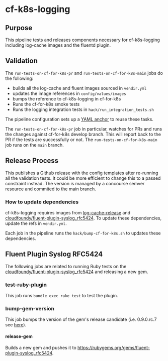 # cf-k8s-logging

## Purpose
This pipeline tests and releases components necessary for cf-k8s-logging including log-cache images and the fluentd plugin.

## Validation
The `run-tests-on-cf-for-k8s-pr` and `run-tests-on-cf-for-k8s-main` jobs do the following:
- builds all the log-cache and fluent images sourced in `vendir.yml`
- updates the image references in `config/values/images`
- bumps the reference to cf-k8s-logging in cf-for-k8s
- Runs the cf-for-k8s smoke tests
- Runs the logging integration tests in `hack/run_integration_tests.sh`

The pipeline configuration sets up a [YAML anchor](https://blog.betomorrow.com/yaml-tips-and-tricks-for-concourse-ci-35a3b577a239) to reuse these tasks.

The `run-tests-on-cf-for-k8s-pr` job in particular, watches for PRs and runs the changes against cf-for-k8s develop
branch. This will report back to the PR if the tests are successfully or not. The `run-tests-on-cf-for-k8s-main` job runs on the `main` branch.

## Release Process
This publishes a Github release with the config templates after re-running all the validation tests. It could be more efficient to change this to a passed constraint instead. The version is managed by a concourse semver resource and commited to the main branch.

### How to update dependencies
cf-k8s-logging requires images from [log-cache-release](https://github.com/cloudfoundry/log-cache-release/) and [cloudfoundy/fluent-plugin-syslog_rfc5424](https://github.com/cloudfoundry/fluent-plugin-syslog_rfc5424). To update these dependencies, update the refs in `vendir.yml`.

Each job in the pipeline runs the `hack/bump-cf-for-k8s.sh` to updates these dependencies.

## Fluent Plugin Syslog RFC5424
The following jobs are related to running Ruby tests on the [cloudfoundy/fluent-plugin-syslog_rfc5424](https://github.com/cloudfoundry/fluent-plugin-syslog_rfc5424) and releasing a new gem.

### test-ruby-plugin
This job runs `bundle exec rake test` to test the plugin.

### bump-gem-version
This job bumps the version of the gem's release candidate (i.e. 0.9.0.rc.7 see
[here](https://github.com/cloudfoundry/fluent-plugin-syslog_rfc5424/blob/8cb9d0af9b8d835b957c91f7ff3755bb29848baf/lib/fluent-plugin-syslog_rfc5424/version.rb#L2)).

#### release-gem
Builds a new gem and pushes it to https://rubygems.org/gems/fluent-plugin-syslog_rfc5424.
